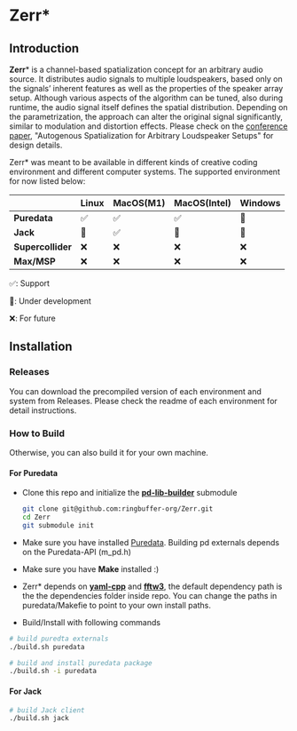 # Zerr*

## Introduction

**Zerr*** is a channel-based spatialization concept for an arbitrary audio source. It distributes audio signals to multiple loudspeakers, based only on the signals’ inherent features as well as the properties of the speaker array setup. Although various aspects of the algorithm can be tuned, also during runtime, the audio signal itself defines the spatial distribution. Depending on the parametrization, the approach can alter the original signal significantly, similar to modulation and distortion effects. Please check on the [conference paper](https://ieeexplore.ieee.org/abstract/document/10289141), "Autogenous Spatialization for Arbitrary Loudspeaker Setups" for design details. 

 Zerr* was meant to be available in different kinds of creative coding environment and different computer systems. The supported environment for now listed below:

|                   | Linux | MacOS(M1) | MacOS(Intel) | Windows |
| ----------------- | ----- | --------- | ------------ | ------- |
| **Puredata**      | ✅     | ✅         | ✅            | 🚧       |
| **Jack**          | 🚧     | ✅         | 🚧            | 🚧       |
| **Supercollider** | ❌     | ❌         | ❌            | ❌       |
| **Max/MSP**       | ❌     | ❌         | ❌            | ❌       |

✅: Support

🚧: Under development

❌: For future

## Installation

### Releases

You can download the precompiled version of each environment and system from Releases. Please check the readme of each environment for detail instructions.

### How to Build

Otherwise, you can also build it for your own machine. 

#### For Puredata

- Clone this repo and initialize the **[pd-lib-builder](https://github.com/pure-data/pd-lib-builder)** submodule

  ```bash
  git clone git@github.com:ringbuffer-org/Zerr.git
  cd Zerr
  git submodule init
  ```

- Make sure you have installed [Puredata](https://puredata.info/downloads/pure-data). Building pd externals depends on the Puredata-API (m_pd.h)

- Make sure you have **Make** installed :)
- Zerr* depends on [**yaml-cpp**](https://github.com/jbeder/yaml-cpp) and [**fftw3**](https://www.fftw.org/), the default dependency path is the the dependencies folder inside repo. You can change the paths in puredata/Makefie to point to your own install paths.

- Build/Install with following commands

```bash
# build puredta externals
./build.sh puredata

# build and install puredata package
./build.sh -i puredata
```

#### For Jack

```bash
# build Jack client
./build.sh jack
```

